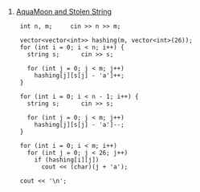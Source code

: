 1. [AquaMoon and Stolen String](https://codeforces.com/contest/1546/problem/B) <br>
   ```
    int n, m;     cin >> n >> m;

    vector<vector<int>> hashing(m, vector<int>(26));
    for (int i = 0; i < n; i++) {
      string s;      cin >> s;
      
      for (int j = 0; j < m; j++) 
        hashing[j][s[j] - 'a']++;      
    }

    for (int i = 0; i < n - 1; i++) {
      string s;      cin >> s;
      
      for (int j = 0; j < m; j++) 
        hashing[j][s[j] - 'a']--;
    }

    for (int i = 0; i < m; i++) 
      for (int j = 0; j < 26; j++) 
        if (hashing[i][j]) 
          cout << (char)(j + 'a');

    cout << '\n';

   ```
